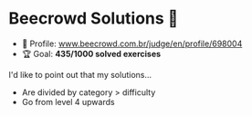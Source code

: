 # Beecrowd Solutions 🐝

* 👤 Profile: www.beecrowd.com.br/judge/en/profile/698004
* 🏆 Goal: **435/1000 solved exercises**

I'd like to point out that my solutions...

* Are divided by category > difficulty
* Go from level 4 upwards
